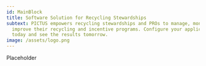 ```yaml
---
id: MainBlock
title: Software Solution for Recycling Stewardships
subtext: PICTUS empowers recycling stewardships and PROs to manage, monitor, and
  improve their recycling and incentive programs. Configure your application
  today and see the results tomorrow.
image: /assets/logo.png
---
```

Placeholder